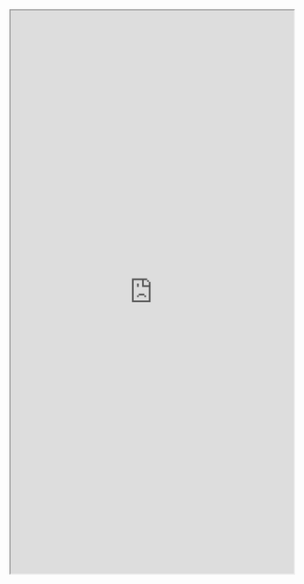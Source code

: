 <iframe 
src="https://coda.io/embed/jD38E5fJk_/#Full-Active-Inference-Ontology_tuuOJ_Ew/r38&view=full&viewMode=embedplay&hideSections=true" 
width=900 
height=1000 
style="max-width: 100%;" 
allow="fullscreen">
</iframe>
